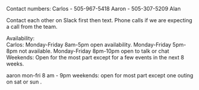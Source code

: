 Contact numbers:
Carlos - 505-967-5418
Aaron - 505-307-5209
Alan

Contact each other on Slack first then text.  Phone calls if we are expecting a call from the team.


Availability:  
Carlos: Monday-Friday 8am-5pm open availability.
Monday-Friday 5pm-8pm not available.
Monday-Friday 8pm-10pm open to talk or chat
Weekends: Open for the most part except for a few events in the next 8 weeks. 

aaron mon-fri 8 am - 9pm
weekends: open for most part except one outing on sat or sun .

